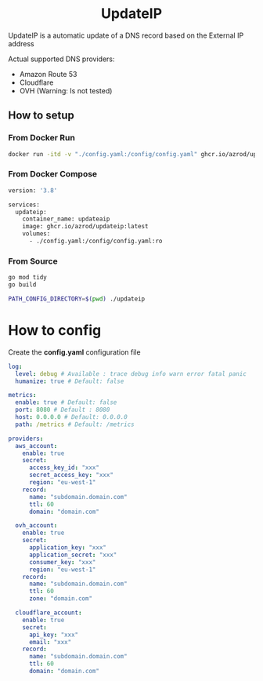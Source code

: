 <center><h1>UpdateIP</h1></center>

UpdateIP is a automatic update of a DNS record based on the External IP address

Actual supported DNS providers:

* Amazon Route 53
* Cloudflare
* OVH (Warning: Is not tested)

## How to setup

### **From Docker Run**

```bash
docker run -itd -v "./config.yaml:/config/config.yaml" ghcr.io/azrod/updateip:latest
```

### **From Docker Compose**

```bash
version: '3.8'

services:
  updateip:
    container_name: updateaip
    image: ghcr.io/azrod/updateip:latest
    volumes:
      - ./config.yaml:/config/config.yaml:ro

```

### **From Source**

```bash
go mod tidy 
go build

PATH_CONFIG_DIRECTORY=$(pwd) ./updateip
```

# How to config

Create the **config.yaml** configuration file

```yaml
log:
  level: debug # Available : trace debug info warn error fatal panic
  humanize: true # Default: false

metrics:
  enable: true # Default: false
  port: 8080 # Default : 8080
  host: 0.0.0.0 # Default: 0.0.0.0
  path: /metrics # Default: /metrics

providers:
  aws_account:
    enable: true
    secret:
      access_key_id: "xxx"
      secret_access_key: "xxx"
      region: "eu-west-1"
    record:
      name: "subdomain.domain.com"
      ttl: 60
      domain: "domain.com"

  ovh_account:
    enable: true
    secret:
      application_key: "xxx"
      application_secret: "xxx"
      consumer_key: "xxx"
      region: "eu-west-1"
    record:
      name: "subdomain.domain.com"
      ttl: 60
      zone: "domain.com"

  cloudflare_account:
    enable: true
    secret:
      api_key: "xxx"
      email: "xxx"
    record:
      name: "subdomain.domain.com"
      ttl: 60
      domain: "domain.com"
```
